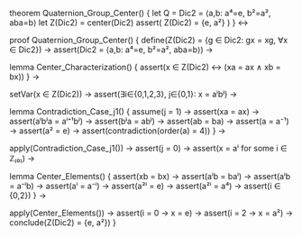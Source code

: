 theorem Quaternion_Group_Center() {
  let Q = Dic2 = ⟨a,b: a⁴=e, b²=a², aba=b⟩
  let Z(Dic2) = center(Dic2)
  assert(
    Z(Dic2) = {e, a²}
  )
} ↔

proof Quaternion_Group_Center() {
  define(Z(Dic2) = {g ∈ Dic2: gx = xg, ∀x ∈ Dic2}) →
  assert(Dic2 = ⟨a,b: a⁴=e, b²=a², aba=b⟩) →
  
  lemma Center_Characterization() {
    assert(x ∈ Z(Dic2) ↔ (xa = ax ∧ xb = bx))
  } →
  
  setVar(x ∈ Z(Dic2)) →
  assert(∃i∈{0,1,2,3}, j∈{0,1}: x = aⁱbʲ) →
  
  lemma Contradiction_Case_j1() {
    assume(j = 1) →
    assert(xa = ax) →
    assert(aⁱbʲa = aⁱ⁺¹bʲ) →
    assert(bʲa = abʲ) →
    assert(ab = ba) →
    assert(a = a⁻¹) →
    assert(a² = e) →
    assert(contradiction(order(a) = 4))
  } →
  
  apply(Contradiction_Case_j1()) →
  assert(j = 0) →
  assert(x = aⁱ for some i ∈ ℤ₍₀₎) →
  
  lemma Center_Elements() {
    assert(xb = bx) →
    assert(aⁱb = baⁱ) →
    assert(aⁱb = a⁻ⁱb) →
    assert(aⁱ = a⁻ⁱ) →
    assert(a²ⁱ = e) →
    assert(a²ⁱ = a⁴) →
    assert(i ∈ {0,2})
  } →
  
  apply(Center_Elements()) →
  assert(i = 0 → x = e) →
  assert(i = 2 → x = a²) →
  conclude(Z(Dic2) = {e, a²})
}